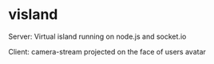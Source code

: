 # visland
Server: Virtual island running on node.js and socket.io

Client: camera-stream projected on the face of users avatar
